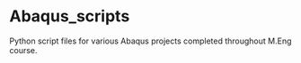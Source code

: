 # Abaqus_scripts
Python script files for various Abaqus projects completed throughout M.Eng course.
